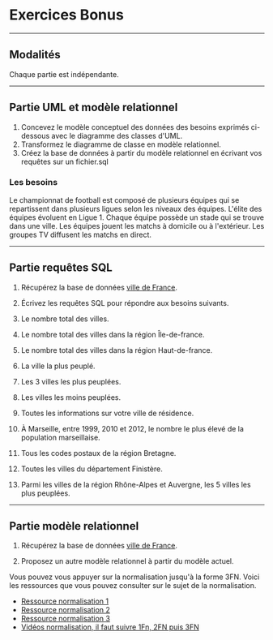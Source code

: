 # Exercices Bonus

---

## Modalités

Chaque partie est indépendante.

---

## Partie UML et modèle relationnel

1. Concevez le modèle conceptuel des données des besoins exprimés ci-dessous avec le diagramme des classes d'UML.
2. Transformez le diagramme de classe en modèle relationnel.
3. Créez la base de données à partir du modèle relationnel en écrivant vos requêtes sur un fichier.sql

### Les besoins

Le championnat de football est composé de plusieurs équipes qui se repartissent dans plusieurs ligues selon les niveaux des équipes.
L'élite des équipes évoluent en Ligue 1.
Chaque équipe possède un stade qui se trouve dans une ville.
Les équipes jouent les matchs à domicile ou à l'extérieur.
Les groupes TV diffusent les matchs en direct.

---

## Partie requêtes SQL

1. Récupérez la base de données [ville de France](../databases/cities/villes_france.sql).
2. Écrivez les requêtes SQL pour répondre aux besoins suivants.

1. Le nombre total des villes.
2. Le nombre total des villes dans la région Île-de-france.
3. Le nombre total des villes dans la région Haut-de-france.
4. La ville la plus peuplé.
5. Les 3 villes les plus peuplées.
6. Les villes les moins peuplées.
7. Toutes les informations sur votre ville de résidence.
8. À Marseille, entre 1999, 2010 et 2012, le nombre le plus élevé de la population marseillaise.
9. Tous les codes postaux de la région Bretagne.
10. Toutes les villes du département Finistère.
11. Parmi les villes de la région Rhône-Alpes et Auvergne, les 5 villes les plus peuplées.

---

## Partie modèle relationnel

1. Récupérez la base de données [ville de France](../databases/cities/villes_france.sql).

2. Proposez un autre modèle relationnel à partir du modèle actuel.

Vous pouvez vous appuyer sur la normalisation jusqu'à la forme 3FN.
Voici les ressources que vous pouvez consulter sur le sujet de la normalisation.
- [Ressource normalisation 1](http://aidedcg.fr/normalisation-relations-1fn-2fn-3fn/)
- [Ressource normalisation 2 ](https://www.google.com/url?sa=t&rct=j&q=&esrc=s&source=web&cd=&cad=rja&uact=8&ved=2ahUKEwjg0bXKyrj9AhXZV6QEHQheAU0QFnoECAkQAQ&url=https%3A%2F%2Fwww.emi.ac.ma%2Fntounsi%2FCOURS%2FDB%2FPolys%2FConceptionRelations%2Fnormalisation.pdf&usg=AOvVaw2OAsOreFV5FGwvMdudrZYz)
- [Ressource normalisation 3](https://www.google.com/url?sa=t&rct=j&q=&esrc=s&source=web&cd=&ved=2ahUKEwjg0bXKyrj9AhXZV6QEHQheAU0QFnoECDwQAQ&url=https%3A%2F%2Fperso.liris.cnrs.fr%2Fmarc.plantevit%2FENS%2FLIF10X%2FCM%2FC10_Normalisation_2014A.pdf&usg=AOvVaw2Q73v2QoKrcWMkDIVakGzj)
- [Vidéos normalisation, il faut suivre 1Fn, 2FN puis 3FN](https://www.youtube.com/watch?v=j1fB8RKAZJc)
